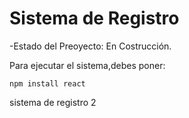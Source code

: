 <h1> Sistema de Registro </h1>

-Estado del Preoyecto: En Costrucción.  

Para ejecutar el sistema,debes poner:

```npm install react```

sistema de registro 2
